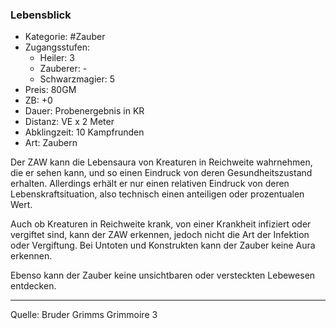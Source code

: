 ### Lebensblick

- Kategorie: #Zauber
- Zugangsstufen:
  - Heiler: 3
  - Zauberer: -
  - Schwarzmagier: 5
- Preis: 80GM
- ZB: +0
- Dauer: Probenergebnis in KR
- Distanz: VE x 2 Meter
- Abklingzeit: 10 Kampfrunden
- Art: Zaubern

Der ZAW kann die Lebensaura von Kreaturen in Reichweite wahrnehmen, die er sehen kann, und so einen Eindruck von deren Gesundheitszustand erhalten. Allerdings erhält er nur einen relativen Eindruck von deren Lebenskraftsituation, also technisch einen anteiligen oder prozentualen Wert.

Auch ob Kreaturen in Reichweite krank, von einer Krankheit infiziert oder vergiftet sind, kann der ZAW erkennen, jedoch nicht die Art der Infektion oder Vergiftung. Bei Untoten und Konstrukten kann der Zauber keine Aura erkennen.

Ebenso kann der Zauber keine unsichtbaren oder versteckten Lebewesen entdecken.

---

Quelle: Bruder Grimms Grimmoire 3
